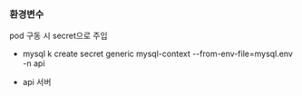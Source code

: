 ### 환경변수
pod 구동 시 secret으로 주입
- mysql
k create secret generic mysql-context --from-env-file=mysql.env -n api

- api 서버